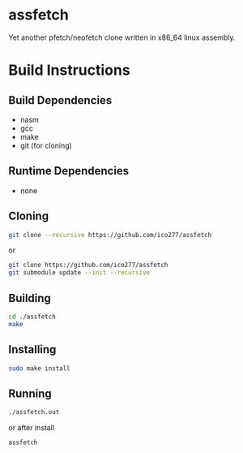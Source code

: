 # assfetch
Yet another pfetch/neofetch clone written in x86_64 linux assembly.

# Build Instructions
## Build Dependencies
- nasm
- gcc
- make
- git (for cloning)

## Runtime Dependencies
- none

## Cloning
```bash
git clone --recursive https://github.com/ico277/assfetch
```
or
```bash
git clone https://github.com/ico277/assfetch
git submodule update --init --recursive
```

## Building
```bash
cd ./assfetch
make
```

## Installing
```bash
sudo make install
```

## Running
```bash
./assfetch.out
```
or after install
```bash
assfetch
```
